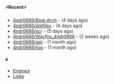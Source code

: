 #### ⚡Recent⚡

- [4ndr0666/Best-Arch](https://github.com/4ndr0666/Best-Arch) - (4 days ago)
- [4ndr0666/dotfiles](https://github.com/4ndr0666/dotfiles) - (4 days ago)
- [4ndr0666/scr](https://github.com/4ndr0666/scr) - (5 days ago)
- [4ndr0666/Wayfire_4ndr0666](https://github.com/4ndr0666/Wayfire_4ndr0666) - (2 weeks ago)
- [4ndr0666/gpt](https://github.com/4ndr0666/gpt) - (1 month ago)
- [4ndr0666/nas](https://github.com/4ndr0666/nas) - (1 month ago)

#### 💀
- [Engines](https://github.com/hoothin/SearchJumper/discussions/73)
- [Links](https://github.com/4ndr0666/Links/blob/main/README.md)

